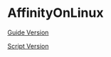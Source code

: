 # AffinityOnLinux
[Guide Version](https://github.com/Twig6943/AffinityOnLinux/blob/main/Guide.txt)

[Script Version](https://github.com/Twig6943/AffinityOnLinux/blob/main/Script.sh)
